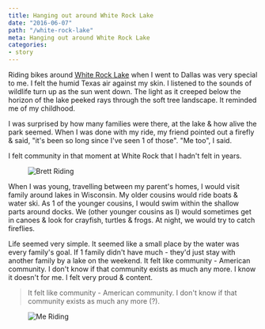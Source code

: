 ```yaml
---
title: Hanging out around White Rock Lake
date: "2016-06-07"
path: "/white-rock-lake"
meta: Hanging out around White Rock Lake
categories:
- story
---
```


Riding bikes around [White Rock Lake](https://en.wikipedia.org/wiki/White_Rock_Lake) when I went to Dallas was very special to me. I felt the humid Texas air against my skin. I listened to the sounds of wildlife turn up as the sun went down. The light as it creeped below the horizon of the lake peeked rays through the soft tree landscape. It reminded me of my childhood.

I was surprised by how many families were there, at the lake & how alive the park seemed. When I was done with my ride, my friend pointed out a firefly & said, "it's been so long since I've seen 1 of those". "Me too", I said.

I felt community in that moment at White Rock that I hadn't felt in years.

<figure>
	<img src="https://yowainwright.imgix.net/white-rock-lake/brett-riding.jpg" alt="Brett Riding" />
</figure>

When I was young, travelling between my parent's homes, I would visit family around lakes in Wisconsin. My older cousins would ride boats & water ski. As 1 of the younger cousins, I would swim within the shallow parts around docks. We (other younger cousins as I) would sometimes get in canoes & look for crayfish, turtles & frogs. At night, we would try to catch fireflies.

Life seemed very simple. It seemed like a small place by the water was every family's goal. If 1 family didn't have much - they'd just stay with another family by a lake on the weekend. It felt like community - American community. I don't know if that community exists as much any more. I know it doesn't for me. I felt very proud & content.

>It felt like community - American community. I don't know if that community exists as much any more (?).

<figure>
	<img src="https://yowainwright.imgix.net/white-rock-lake/me-riding.jpg" alt="Me Riding" />
</figure>

